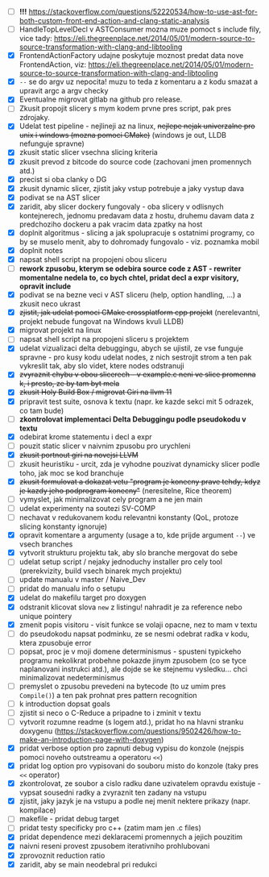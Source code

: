 - [ ] **!!!** https://stackoverflow.com/questions/52220534/how-to-use-ast-for-both-custom-front-end-action-and-clang-static-analysis
- [ ] HandleTopLevelDecl v ASTConsumer mozna muze pomoct s include fily, vice tady: https://eli.thegreenplace.net/2014/05/01/modern-source-to-source-transformation-with-clang-and-libtooling
- [x] FrontendActionFactory udajne poskytuje moznost predat data nove FrontendAction, viz: https://eli.thegreenplace.net/2014/05/01/modern-source-to-source-transformation-with-clang-and-libtooling
- [x] `--` se do argv uz nepocita! muzu to teda z komentaru a z kodu smazat a upravit argc a argv checky
- [x] Eventualne migrovat gitlab na github pro release.
- [ ] Zkusit propojit slicery s mym kodem prvne pres script, pak pres zdrojaky.
- [x] Udelat test pipeline - nejlineji az na linux, ~~nejlepe nejak univerzalne pro unix i windows (mozna pomoci CMake)~~ (windows je out, LLDB nefunguje spravne)
- [x] zkusit static slicer vsechna slicing kriteria
- [x] zkusit prevod z bitcode do source code (zachovani jmen promennych atd.)
- [x] precist si oba clanky o DG
- [x] zkusit dynamic slicer, zjistit jaky vstup potrebuje a jaky vystup dava
- [x] podivat se na AST slicer
- [x] zaridit, aby slicer dockery fungovaly - oba slicery v odlisnych kontejnerech, jednomu predavam data z hostu, druhemu davam data z predchoziho dockeru a pak vracim data zpatky na host
- [x] doplnit algoritmus - slicing a jak spolupracuje s ostatnimi programy, co by se muselo menit, aby to dohromady fungovalo - viz. poznamka mobil
- [x] doplnit notes
- [x] napsat shell script na propojeni obou sliceru
- [ ] **rework zpusobu, kterym se odebira source code z AST - rewriter momentalne nedela to, co bych chtel, pridat decl a expr visitory, opravit include**
- [x] podivat se na bezne veci v AST sliceru (help, option handling, ...) a zkusit neco ukrast
- [x] ~~zjistit, jak udelat pomoci CMake crossplatform cpp projekt~~ (nerelevantni, projekt nebude fungovat na Windows kvuli LLDB)
- [x] migrovat projekt na linux
- [ ] napsat shell script na propojeni sliceru s projektem
- [x] udelat vizualizaci delta debuggingu, abych se ujistil, ze vse funguje spravne - pro kusy kodu udelat nodes, z nich sestrojit strom a ten pak vykreslit tak, aby slo videt, ktere nodes odstranuji
- [x] ~~zvyraznit chybu v obou slicerech - v example.c neni ve slice promenna k, i presto, ze by tam byt mela~~
- [x] ~~zkusit Holy Build Box / migrovat Giri na llvm 11~~
- [x] pripravit test suite, osnova k textu (napr. ke kazde sekci mit 5 odrazek, co tam bude)
- [ ] **zkontrolovat implementaci Delta Debuggingu podle pseudokodu v textu**
- [x] odebirat krome statementu i decl a expr
- [ ] pouzit static slicer v naivnim zpusobu pro urychleni
- [x] ~~zkusit portnout giri na novejsi LLVM~~
- [ ] zkusit heuristiku - urcit, zda je vyhodne pouzivat dynamicky slicer podle toho, jak moc se kod branchuje
- [x] ~~zkusit formulovat a dokazat vetu "program je konecny prave tehdy, kdyz je kazdy jeho podprogram konecny"~~ (neresitelne, Rice theorem)
- [ ] vymyslet, jak minimalizovat cely program a ne jen main
- [ ] udelat experimenty na soutezi SV-COMP
- [ ] nechavat v redukovanem kodu relevantni konstanty (QoL, protoze slicing konstanty ignoruje)
- [x] opravit komentare a argumenty (usage a to, kde prijde argument `--`) ve vsech branches
- [x] vytvorit strukturu projektu tak, aby slo branche mergovat do sebe
- [ ] udelat setup script / nejaky jednoduchy installer pro cely tool (prerekvizity, build vsech binarek mych projektu)
- [ ] update manualu v master / Naive_Dev
- [ ] pridat do manualu info o setupu
- [x] udelat do makefilu target pro doxygen
- [x] odstranit klicovat slova `new` z listingu! nahradit je za reference nebo unique pointery
- [x] zmenit popis visitoru - visit funkce se volaji opacne, nez to mam v textu
- [ ] do pseudokodu napsat podminku, ze se nesmi odebrat radka v kodu, ktera zpusobuje error
- [ ] popsat, proc je v moji domene determinismus - spusteni typickeho programu nekolikrat probehne pokazde jinym zpusobem (co se tyce naplanovani instrukci atd.), ale dojde se ke stejnemu vysledku... chci minimalizovat nedeterminismus
- [ ] premyslet o zpusobu prevedeni na bytecode (to uz umim pres ` Compile()`) a ten pak prohnat pres pattern recognition
- [ ] k introduction dopsat goals
- [ ] zjistit si neco o C-Reduce a pripadne to i zminit v textu
- [ ] vytvorit rozumne readme (s logem atd.), pridat ho na hlavni stranku doxygenu (https://stackoverflow.com/questions/9502426/how-to-make-an-introduction-page-with-doxygen)
- [x] pridat verbose option pro zapnuti debug vypisu do konzole (nejspis pomoci noveho outstreamu a operatoru `<<`)
- [x] pridat log option pro vypisovani do souboru misto do konzole (taky pres `<<` operator)
- [x] zkontrolovat, ze soubor a cislo radku dane uzivatelem opravdu existuje - vypsat sousedni radky a zvyraznit ten zadany na vstupu
- [x] zjistit, jaky jazyk je na vstupu a podle nej menit nektere prikazy (napr. kompilace)
- [ ] makefile - pridat debug target
- [ ] pridat testy specificky pro c++ (zatim mam jen .c files)
- [x] pridat dependence mezi deklaracemi promennych a jejich pouzitim
- [x] naivni reseni provest zpusobem iterativniho prohlubovani
- [x] zprovoznit reduction ratio
- [x] zaridit, aby se main neodebral pri redukci
